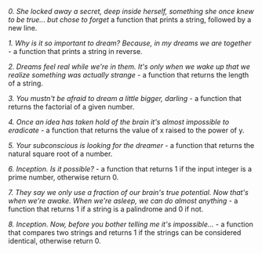 *0. She locked away a secret, deep inside herself, something she once knew to be true... but chose to forget*   a function that prints a string, followed by a new line.

*1. Why is it so important to dream? Because, in my dreams we are together* - a function that prints a string in reverse.

*2. Dreams feel real while we're in them. It's only when we wake up that we realize something was actually strange* -  a function that returns the length of a string.

*3. You mustn't be afraid to dream a little bigger, darling* -  a function that returns the factorial of a given number.

*4. Once an idea has taken hold of the brain it's almost impossible to eradicate* - a function that returns the value of x raised to the power of y.

*5. Your subconscious is looking for the dreamer* - a function that returns the natural square root of a number.

*6. Inception. Is it possible?* - a function that returns 1 if the input integer is a prime number, otherwise return 0.

*7. They say we only use a fraction of our brain's true potential. Now that's when we're awake. When we're asleep, we can do almost anything* - a function that returns 1 if a string is a palindrome and 0 if not.

*8. Inception. Now, before you bother telling me it's impossible...* - a function that compares two strings and returns 1 if the strings can be considered identical, otherwise return 0.

